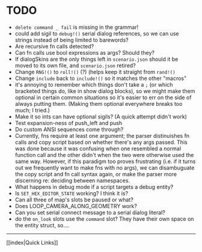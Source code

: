 # TODO

- `delete command _ fail` is missing in the grammar!
- could add sigil to `debug!()` serial dialog references, so we can use strings instead of being limited to barewords?
- Are recursive fn calls detected?
- Can fn calls use bool expressions as args? Should they?
- If dialogSkins are the only things left in `scenario.json` should it be moved to its own file, and `scenario.json` retired?
- Change `RNG!()` to `roll!()` (?) (helps keep it straight from `rand!()`
- Change `include` back to `include!()` so it matches the other "macros"
- it's annoying to remember which things don't take a `;` (or which bracketed things do, like in show dialog blocks), so we might make them optional in certain common situations so it's easier to err on the side of always putting them. (Making them optional everywhere breaks too much; I tried.)
- Make it so ints can have optional sigils? (A quick attempt didn't work)
- Test expansion-ness of push_left and push
- Do custom ANSI sequences come through?
- Currently, fns require at least one argument; the parser distinuishes fn calls and copy script based on whether there's any args passed. This was done because it was confusing when one resembled a normal function call and the other didn't when the two were otherwise used the same way. However, if this paradigm too proves frustrating (i.e. if it turns out we frequently want to make fns with no args), we can disambuguate the copy script and fn call syntax again, or make the parser more discerning re: deciding between namespaces.
- What happens in debug mode if a script targets a debug entity?
- Is `SET_HEX_EDITOR_STATE` working? I think it is?
- Can all three of map's slots be paused or what?
- Does LOOP_CAMERA_ALONG_GEOMETRY work?
- Can you set serial connect message to a serial dialog literal?
- do the `on_look` slots use the `command` slot? They have their own space on the entity struct, so....

---

[[index|Quick Links]]
